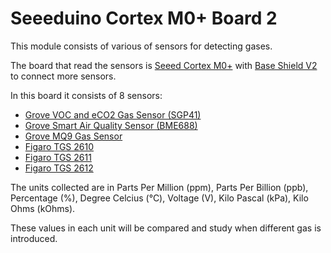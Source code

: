 # Seeeduino Cortex M0+ Board 2
This module consists of various of sensors for detecting gases. 

The board that read the sensors is [Seeed Cortex M0+](https://wiki.seeedstudio.com/Seeeduino-Cortex-M0/) with [Base Shield V2](https://wiki.seeedstudio.com/Base_Shield_V2/) to connect more sensors. 

In this board it consists of 8 sensors:
- [Grove VOC and eCO2 Gas Sensor (SGP41)](https://wiki.seeedstudio.com/grove-smart-air-quality-sensor-sgp41/)
- [Grove Smart Air Quality Sensor (BME688)](https://www.seeedstudio.com/Grove-Gas-Sensor-BME688-p-5478.html)
- [Grove MQ9 Gas Sensor](https://wiki.seeedstudio.com/Grove-Gas_Sensor-MQ9/)
- [Figaro TGS 2610]()
- [Figaro TGS 2611]()
- [Figaro TGS 2612](https://www.figarosensor.com/product/entry/tgs2612-D00.html)

The units collected are in Parts Per Million (ppm), Parts Per Billion (ppb), Percentage (%), Degree Celcius (°C), Voltage (V), Kilo Pascal (kPa), Kilo Ohms (kOhms).

These values in each unit will be compared and study when different gas is introduced.